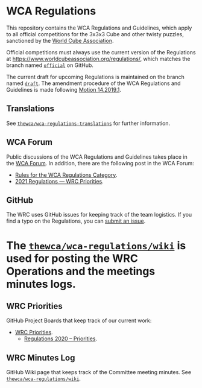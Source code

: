# WCA Regulations

This repository contains the WCA Regulations and Guidelines, which apply to all official competitions for the 3x3x3 Cube and other twisty puzzles, sanctioned by the [World Cube Association](http://www.worldcubeassociation.org/).

Official competitions must always use the current version of the Regulations at <https://www.worldcubeassociation.org/regulations/>, which matches the branch named [`official`](https://github.com/thewca/wca-regulations/tree/official) on GitHub.

The current draft for upcoming Regulations is maintained on the branch named [`draft`](https://github.com/thewca/wca-regulations/tree/draft). The amendment procedure of the WCA Regulations and Guidelines is made following [Motion 14.2019.1](https://www.worldcubeassociation.org/documents/motions/14.2019.1%20-%20Amendments%20of%20Regulations.pdf).

## Translations

See [`thewca/wca-regulations-translations`](https://github.com/thewca/wca-regulations-translations) for further information.

## WCA Forum

Public discussions of the WCA Regulations and Guidelines takes place in the [WCA Forum](https://forum.worldcubeassociation.org/c/regulations). In addition, there are the following post in the WCA Forum:

- [Rules for the WCA Regulations Category](https://forum.worldcubeassociation.org/t/rules-for-the-wca-regulations-category).
- [2021 Regulations — WRC Priorities](https://forum.worldcubeassociation.org/t/2021-regulations-wrc-priorities).

## GitHub

The WRC uses GitHub issues for keeping track of the team logistics. If you find a typo on the Regulations, you can [submit an issue](https://github.com/thewca/wca-regulations/issues/new?assignees=&labels=typo&template=typo-report.md&title=).

The [`thewca/wca-regulations/wiki`](https://github.com/thewca/wca-regulations/wiki) is used for posting the WRC Operations and the meetings minutes logs.
=======
## WRC Priorities

GitHub Project Boards that keep track of our current work:

- [WRC Priorities](https://github.com/orgs/thewca/projects/3).
  - [Regulations 2020 – Priorities](https://github.com/orgs/thewca/projects/4).
  
## WRC Minutes Log

GitHub Wiki page that keeps track of the Committee meeting minutes. See [`thewca/wca-regulations/wiki`](https://github.com/thewca/wca-regulations/wiki).
